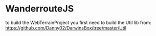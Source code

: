 WanderrouteJS
=============

to build the WebTerrainProject you first need to build the Util lib from:
https://github.com/Danny02/DarwinsBox/tree/master/Util
